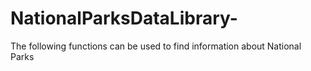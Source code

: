 # NationalParksDataLibrary-
The following functions can be used to find information about National Parks
